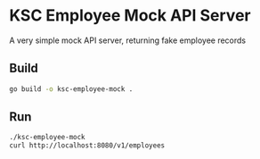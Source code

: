 # KSC Employee Mock API Server
A very simple mock API server, returning fake employee records

## Build
```bash
go build -o ksc-employee-mock .
```

## Run
```bash
./ksc-employee-mock
curl http://localhost:8080/v1/employees
```